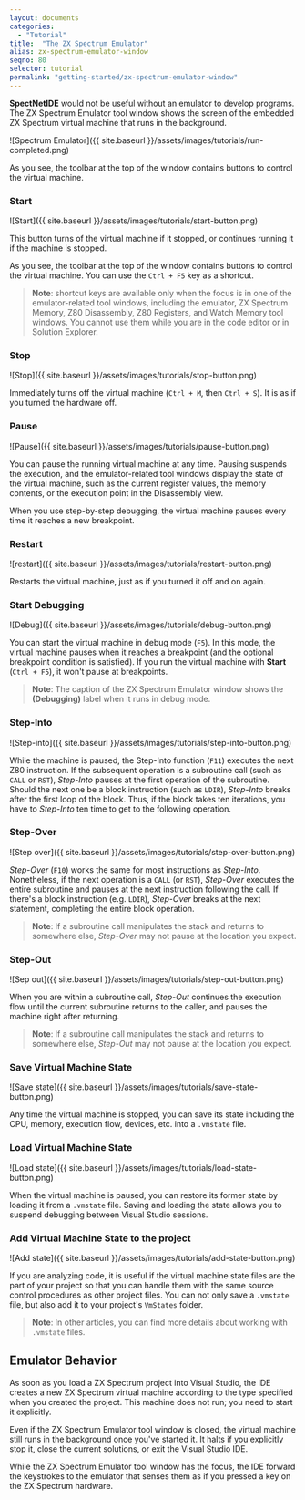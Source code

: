 ```yaml
---
layout: documents
categories: 
  - "Tutorial"
title:  "The ZX Spectrum Emulator"
alias: zx-spectrum-emulator-window
seqno: 80
selector: tutorial
permalink: "getting-started/zx-spectrum-emulator-window"
---
```


__SpectNetIDE__ would not be useful without an emulator to develop programs. The ZX Spectrum Emulator tool window shows the screen of the embedded ZX Spectrum virtual machine that runs in the background.

![Spectrum Emulator]({{ site.baseurl }}/assets/images/tutorials/run-completed.png)

As you see, the toolbar at the top of the window contains buttons to control the virtual machine.

### Start

![Start]({{ site.baseurl }}/assets/images/tutorials/start-button.png)


This button turns of the virtual machine if it stopped, or continues running it if the machine is stopped.

As you see, the toolbar at the top of the window contains buttons to control the virtual machine. You can use the `Ctrl + F5` key as a shortcut.

> __Note__: shortcut keys are available only when the focus is in one of the emulator-related tool windows, including the emulator, ZX Spectrum Memory, Z80 Disassembly, Z80 Registers, and Watch Memory tool windows. You cannot use them while you are in the code editor or in Solution Explorer.

### Stop

![Stop]({{ site.baseurl }}/assets/images/tutorials/stop-button.png)

Immediately turns off the virtual machine (`Ctrl + M`, then `Ctrl + S`). It is as if you turned the hardware off.

### Pause

![Pause]({{ site.baseurl }}/assets/images/tutorials/pause-button.png)

You can pause the running virtual machine at any time. Pausing suspends the execution, and the emulator-related tool windows display the state of the virtual machine, such as the current register values, the memory contents, or the execution point in the Disassembly view.

When you use step-by-step debugging, the virtual machine pauses every time it reaches a new breakpoint.

### Restart

![restart]({{ site.baseurl }}/assets/images/tutorials/restart-button.png)


Restarts the virtual machine, just as if you turned it off and on again.

### Start Debugging

![Debug]({{ site.baseurl }}/assets/images/tutorials/debug-button.png)

You can start the virtual machine in debug mode (`F5`). In this mode, the virtual machine pauses when it reaches a breakpoint (and the optional breakpoint condition is satisfied). If you run the virtual machine with __Start__ (`Ctrl + F5`), it won't pause at breakpoints.

> __Note__: The caption of the ZX Spectrum Emulator window shows the __(Debugging)__ label when it runs in debug mode.

### Step-Into

![Step-into]({{ site.baseurl }}/assets/images/tutorials/step-into-button.png)

While the machine is paused, the Step-Into function (`F11`) executes the next Z80 instruction. If the subsequent operation is a subroutine call (such as `CALL` or `RST`), _Step-Into_ pauses at the first operation of the subroutine. Should the next one be a block instruction (such as `LDIR`), _Step-Into_ breaks after the first loop of the block. Thus, if the block takes ten iterations, you have to _Step-Into_ ten time to get to the following operation. 

### Step-Over

![Step over]({{ site.baseurl }}/assets/images/tutorials/step-over-button.png)

_Step-Over_ (`F10`) works the same for most instructions as _Step-Into_. Nonetheless, if the next operation is a `CALL` (or `RST`), _Step-Over_ executes the entire subroutine and pauses at the next instruction following the call. If there's a block instruction (e.g. `LDIR`), _Step-Over_ breaks at the next statement, completing the entire block operation.

> __Note__: If a subroutine call manipulates the stack and returns to somewhere else, _Step-Over_ may not pause at the location you expect.  

### Step-Out

![Sep out]({{ site.baseurl }}/assets/images/tutorials/step-out-button.png)

When you are within a subroutine call, _Step-Out_ continues the execution flow until the current subroutine returns to the caller, and pauses the machine right after returning. 

> __Note__: If a subroutine call manipulates the stack and returns to somewhere else, _Step-Out_ may not pause at the location you expect. 

### Save Virtual Machine State

![Save state]({{ site.baseurl }}/assets/images/tutorials/save-state-button.png)

Any time the virtual machine is stopped, you can save its state including the CPU, memory, execution flow, devices, etc. into a `.vmstate` file.

### Load Virtual Machine State

![Load state]({{ site.baseurl }}/assets/images/tutorials/load-state-button.png)

When the virtual machine is paused, you can restore its former state by loading it from a `.vmstate` file. Saving and loading the state allows you to suspend debugging between Visual Studio sessions.

### Add Virtual Machine State to the project

![Add state]({{ site.baseurl }}/assets/images/tutorials/add-state-button.png)

If you are analyzing code, it is useful if the virtual machine state files are the part of your project so that you can handle them with the same source control procedures as other project files. You can not only save a `.vmstate` file, but also add it to your project's `VmStates` folder.

> __Note__: In other articles, you can find more details about working with `.vmstate` files.

## Emulator Behavior

As soon as you load a ZX Spectrum project into Visual Studio, the IDE creates a new ZX Spectrum virtual machine according to the type specified when you created the project. This machine does not run; you need to start it explicitly.

Even if the ZX Spectrum Emulator tool window is closed, the virtual machine still runs in the background once you've started it. It halts if you explicitly stop it, close the current solutions, or exit the Visual Studio IDE.

While the ZX Spectrum Emulator tool window has the focus, the IDE forward the keystrokes to the emulator that senses them as if you pressed a key on the ZX Spectrum hardware. 
